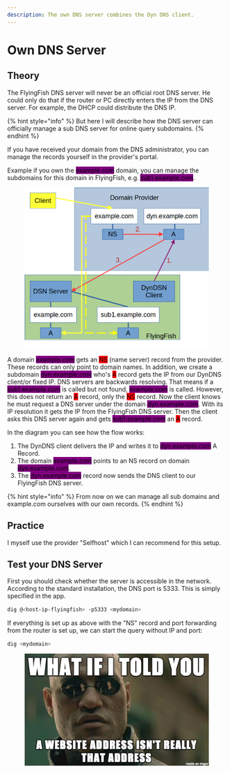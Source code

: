 ```yaml
---
description: The own DNS server combines the Dyn DNS client.
---
```


# Own DNS Server

## Theory

The FlyingFish DNS server will never be an official root DNS server. He could only do that if the router or PC directly enters the IP from the DNS server. For example, the DHCP could distribute the DNS IP.

{% hint style="info" %}
But here I will describe how the DNS server can officially manage a sub DNS server for online query subdomains.
{% endhint %}

If you have received your domain from the DNS administrator, you can manage the records yourself in the provider's portal.&#x20;

Example if you own the <mark style="background-color:purple;">example.com</mark> domain, you can manage the subdomains for this domain in FlyingFish, e.g. <mark style="background-color:purple;">sub1.example.com</mark>.



<figure><img src="../../../.gitbook/assets/owndnsflow.png" alt=""><figcaption></figcaption></figure>

A domain <mark style="background-color:purple;">example.com</mark> gets an <mark style="background-color:red;">NS</mark> (name server) record from the provider. These records can only point to domain names. In addition, we create a subdomain <mark style="background-color:purple;">dyn.example.com</mark> who's <mark style="background-color:red;">A</mark> record gets the IP from our DynDNS client/or fixed IP. DNS servers are backwards resolving. That means if a <mark style="background-color:purple;">sub1.example.com</mark> is called but not found, <mark style="background-color:purple;">example.com</mark> is called. However, this does not return an <mark style="background-color:red;">A</mark> record, only the <mark style="background-color:red;">NS</mark> record. Now the client knows he must request a DNS server under the domain <mark style="background-color:purple;">dyn.example.com</mark>. With its IP resolution it gets the IP from the FlyingFish DNS server. Then the client asks this DNS server again and gets <mark style="background-color:purple;">sub1.example.com</mark> an <mark style="background-color:red;">A</mark> record.

In the diagram you can see how the flow works:

1. The DynDNS client delivers the IP and writes it to <mark style="background-color:purple;">dyn.example.com</mark> A Record.
2. The domain <mark style="background-color:purple;">example.com</mark> points to an NS record on domain <mark style="background-color:purple;">dyn.example.com</mark>.
3. The <mark style="background-color:purple;">dyn.example.com</mark> record now sends the DNS client to our FlyingFish DNS server.

{% hint style="info" %}
From now on we can manage all sub domains and example.com ourselves with our own records.
{% endhint %}

## Practice

I myself use the provider "Selfhost" which I can recommend for this setup.

## Test your DNS Server

First you should check whether the server is accessible in the network. According to the standard installation, the DNS port is 5333. This is simply specified in the app.

```sh
dig @<host-ip-flyingfish> -p5333 <mydomain>
```

If everything is set up as above with the "NS" record and port forwarding from the router is set up, we can start the query without IP and port:

```sh
dig <mydomain>
```



<figure><img src="../../../.gitbook/assets/the-matrix-morpheus-dns.png" alt=""><figcaption></figcaption></figure>
